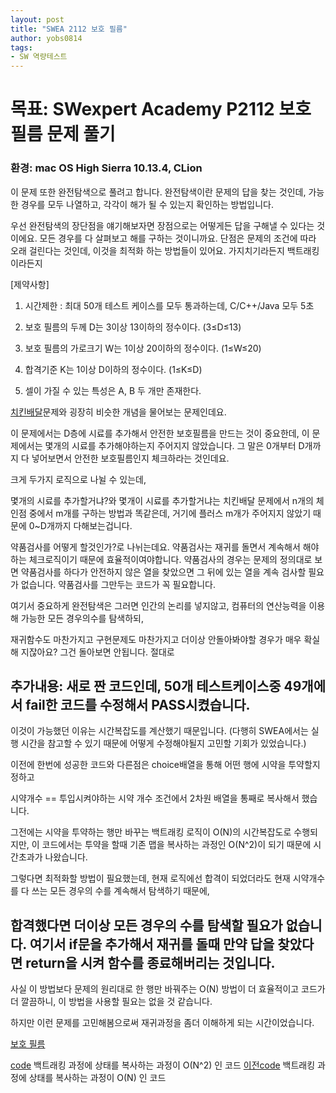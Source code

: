 ```yaml
---
layout: post
title: "SWEA 2112 보호 필름"
author: yobs0814
tags:
- SW 역량테스트
---
```


# 목표: SWexpert Academy P2112 보호 필름 문제 풀기
### 환경: mac OS High Sierra 10.13.4, CLion

이 문제 또한 완전탐색으로 풀려고 합니다.
완전탐색이란 문제의 답을 찾는 것인데, 가능한 경우를 모두 나열하고, 각각이 해가 될 수 있는지 확인하는 방법입니다.

우선 완전탐색의 장단점을 얘기해보자면
장점으로는 어떻게든 답을 구해낼 수 있다는 것이에요. 모든 경우를 다 살펴보고 해를 구하는 것이니까요.
단점은 문제의 조건에 따라 오래 걸린다는 것인데, 이것을 최적화 하는 방법들이 있어요. 가지치기라든지 백트래킹이라든지

[제약사항]

1. 시간제한 : 최대 50개 테스트 케이스를 모두 통과하는데, C/C++/Java 모두 5초

2. 보호 필름의 두께 D는 3이상 13이하의 정수이다. (3≤D≤13)

3. 보호 필름의 가로크기 W는 1이상 20이하의 정수이다. (1≤W≤20)

4. 합격기준 K는 1이상 D이하의 정수이다. (1≤K≤D)

5. 셀이 가질 수 있는 특성은 A, B 두 개만 존재한다.

[치킨배달](https://www.acmicpc.net/problem/15686)문제와 굉장히 비슷한 개념을 물어보는 문제인데요.

이 문제에서는 D층에 시료를 추가해서 안전한 보호필름을 만드는 것이 중요한데,
이 문제에서는 몇개의 시료를 추가해야하는지 주어지지 않았습니다. 그 말은 0개부터 D개까지 다 넣어보면서 안전한 보호필름인지 체크하라는 것인데요.

크게 두가지 로직으로 나뉠 수 있는데,

몇개의 시료를 추가할거냐?와 몇개이 시료를 추가할거냐는 치킨배달 문제에서 n개의 체인점 중에서 m개를 구하는 방법과 똑같은데, 거기에 플러스 m개가 주어지지 않았기 때문에 0~D개까지 다해보는겁니다.


약품검사를 어떻게 할것인가?로 나뉘는데요.  약품검사는 재귀를 돌면서 계속해서 해야하는 체크로직이기 때문에 효율적이여야합니다.
약품검사의 경우는 문제의 정의대로 보면 약품검사를 하다가 안전하지 않은 열을 찾았으면
그 뒤에 있는 열을 계속 검사할 필요가 없습니다. 약품검사를 그만두는 코드가 꼭 필요합니다.


여기서 중요하게 완전탐색은 그러면 인간의 논리를 넣지않고, 컴퓨터의 연산능력을 이용해 가능한 모든 경우의수를 탐색하되,

재귀함수도 마찬가지고 구현문제도 마찬가지고 더이상 안돌아봐야할 경우가 매우 확실해 지잖아요? 그건 돌아보면 안됩니다. 절대로 

## 추가내용: 새로 짠 코드인데, 50개 테스트케이스중 49개에서 fail한 코드를 수정해서 PASS시켰습니다.

이것이 가능했던 이유는 시간복잡도를 계산했기 때문입니다. (다행히 SWEA에서는 실행 시간을 참고할 수 있기 때문에 어떻게 수정해야될지 고민할 기회가 있었습니다.)

이전에 한번에 성공한 코드와 다른점은 choice배열을 통해 어떤 행에 시약을 투약할지 정하고

시약개수 == 투입시켜야하는 시약 개수 조건에서 2차원 배열을 통째로 복사해서 했습니다.

그전에는 시약을 투약하는 행만 바꾸는 백트래킹 로직이 O(N)의 시간복잡도로 수행되지만, 이 코드에서는 투약을 할때 기존 맵을 복사하는 과정인 O(N^2)이 되기 때문에 시간초과가 나왔습니다.

그렇다면 최적화할 방법이 필요했는데, 현재 로직에선 합격이 되었더라도 현재 시약개수를 다 쓰는 모든 경우의 수를 계속해서 탐색하기 때문에,

## 합격했다면 더이상 모든 경우의 수를 탐색할 필요가 없습니다. 여기서 if문을 추가해서 재귀를 돌때 만약 답을 찾았다면 return을 시켜 함수를 종료해버리는 것입니다.

사실 이 방법보다 문제의 원리대로 한 행만 바꿔주는 O(N) 방법이 더 효율적이고 코드가 더 깔끔하니, 이 방법을 사용할 필요는 없을 것 같습니다.

하지만 이런 문제를 고민해봄으로써 재귀과정을 좀더 이해하게 되는 시간이었습니다.


[보호 필름](https://www.swexpertacademy.com/main/code/problem/problemDetail.do?contestProbId=AV5V1SYKAaUDFAWu&categoryId=AV5V1SYKAaUDFAWu&categoryType=CODE)

[code](https://github.com/yobs0814/problemSolving/blob/master/SWExpert/P2112_3/main.cpp) 백트래킹 과정에 상태를 복사하는 과정이 O(N^2) 인 코드
[이전code](https://github.com/yobs0814/problemSolving/blob/master/SWExpert/P2112/main.cpp) 백트래킹 과정에 상태를 복사하는 과정이 O(N) 인 코드
